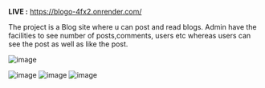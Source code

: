 **LIVE :**  https://blogo-4fx2.onrender.com/

The project is a Blog site where u can post and read blogs.
Admin have the facilities to see number of posts,comments, users etc whereas users can see the post as well as like the post.





![image](https://github.com/yath-09/Blogo/assets/97472914/ef8eca42-75c0-4727-84a0-bbfe6a2b996f)

![image](https://github.com/yath-09/Blogo/assets/97472914/73b28a44-8785-41aa-9b11-788085b33642)
![image](https://github.com/yath-09/Blogo/assets/97472914/07965dc3-af71-4cba-99c1-629536486e77)
![image](https://github.com/yath-09/Blogo/assets/97472914/cc2c1617-a299-4fa9-b74f-89a2f11d27e7)
